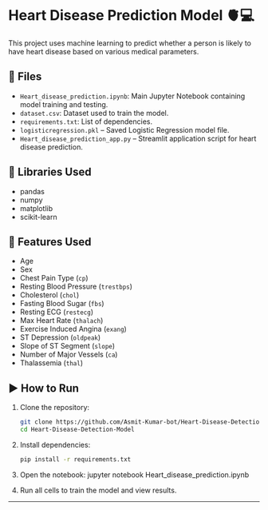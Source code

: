 # Heart Disease Prediction Model 🫀💻

This project uses machine learning to predict whether a person is likely to have heart disease based on various medical parameters.

## 📁 Files
- `Heart_disease_prediction.ipynb`: Main Jupyter Notebook containing model training and testing.
- `dataset.csv`: Dataset used to train the model.
- `requirements.txt`: List of dependencies.
- `logisticregression.pkl` – Saved Logistic Regression model file.
- `Heart_disease_prediction_app.py` – Streamlit application script for heart disease prediction.

## 🧠 Libraries Used
- pandas
- numpy
- matplotlib
- scikit-learn

## 🧪 Features Used
- Age
- Sex
- Chest Pain Type (`cp`)
- Resting Blood Pressure (`trestbps`)
- Cholesterol (`chol`)
- Fasting Blood Sugar (`fbs`)
- Resting ECG (`restecg`)
- Max Heart Rate (`thalach`)
- Exercise Induced Angina (`exang`)
- ST Depression (`oldpeak`)
- Slope of ST Segment (`slope`)
- Number of Major Vessels (`ca`)
- Thalassemia (`thal`)

## ▶️ How to Run

1. Clone the repository:
   ```bash
   git clone https://github.com/Asmit-Kumar-bot/Heart-Disease-Detection-Model.git
   cd Heart-Disease-Detection-Model

2. Install dependencies:
   ```bash
   pip install -r requirements.txt

3. Open the notebook:
   jupyter notebook Heart_disease_prediction.ipynb

4. Run all cells to train the model and view results.


---